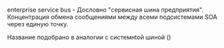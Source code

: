 enterprise service bus - Дословно "cервисная шина предприятия".
Концентрация обмена сообщениями между всеми подсистемами SOA  через единую точку.

Название подобрано в аналогии с системнtой шиной () 
